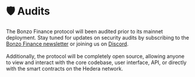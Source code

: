 # 🛡️ Audits

The Bonzo Finance protocol will been audited prior to its mainnet deployment. Stay tuned for updates on security audits by subscribing to the [Bonzo Finance newsletter](https://bonzo.finance) or joining us on [Discord](https://bonzo.finance/discord).\
\
Additionally, the protocol will be completely open source, allowing anyone to view and interact with the core codebase, user interface, API, or directly with the smart contracts on the Hedera network.
